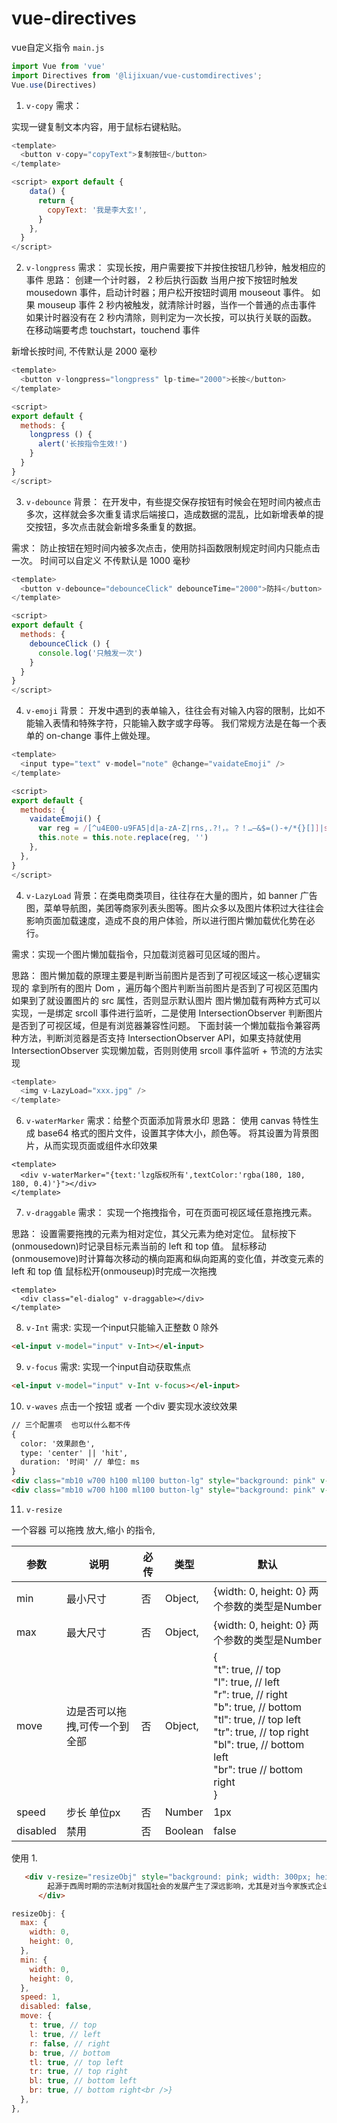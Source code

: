 # vue-directives
vue自定义指令
`main.js`

```js
import Vue from 'vue'
import Directives from '@lijixuan/vue-customdirectives';
Vue.use(Directives)
```
1. `v-copy`
需求：

实现一键复制文本内容，用于鼠标右键粘贴。
```js
<template>
  <button v-copy="copyText">复制按钮</button>
</template>

<script> export default {
    data() {
      return {
        copyText: '我是李大玄!',
      }
    },
  }
</script>
```

2. `v-longpress`
需求：
实现长按，用户需要按下并按住按钮几秒钟，触发相应的事件
思路：
创建一个计时器， 2 秒后执行函数
当用户按下按钮时触发 mousedown 事件，启动计时器；用户松开按钮时调用 mouseout 事件。
如果 mouseup 事件 2 秒内被触发，就清除计时器，当作一个普通的点击事件
如果计时器没有在 2 秒内清除，则判定为一次长按，可以执行关联的函数。
在移动端要考虑 touchstart，touchend 事件

新增长按时间, 不传默认是 2000 毫秒
```js
<template>
  <button v-longpress="longpress" lp-time="2000">长按</button>
</template>

<script> 
export default {
  methods: {
    longpress () {
      alert('长按指令生效!')
    }
  }
} 
</script>
```

3. `v-debounce`
背景：
在开发中，有些提交保存按钮有时候会在短时间内被点击多次，这样就会多次重复请求后端接口，造成数据的混乱，比如新增表单的提交按钮，多次点击就会新增多条重复的数据。

需求：
防止按钮在短时间内被多次点击，使用防抖函数限制规定时间内只能点击一次。  时间可以自定义 不传默认是 1000 毫秒
```js
<template>
  <button v-debounce="debounceClick" debounceTime="2000">防抖</button>
</template>

<script> 
export default {
  methods: {
    debounceClick () {
      console.log('只触发一次')
    }
  }
} 
</script>
```

4. `v-emoji`
背景：
开发中遇到的表单输入，往往会有对输入内容的限制，比如不能输入表情和特殊字符，只能输入数字或字母等。
我们常规方法是在每一个表单的 on-change 事件上做处理。


```js
<template>
  <input type="text" v-model="note" @change="vaidateEmoji" />
</template>

<script>
export default {
  methods: {
    vaidateEmoji() {
      var reg = /[^u4E00-u9FA5|d|a-zA-Z|rns,.?!，。？！…—&$=()-+/*{}[]]|s/g
      this.note = this.note.replace(reg, '')
    },
  },
}
</script>
```

4. `v-LazyLoad`
背景：在类电商类项目，往往存在大量的图片，如 banner 广告图，菜单导航图，美团等商家列表头图等。图片众多以及图片体积过大往往会影响页面加载速度，造成不良的用户体验，所以进行图片懒加载优化势在必行。

需求：实现一个图片懒加载指令，只加载浏览器可见区域的图片。

思路：
图片懒加载的原理主要是判断当前图片是否到了可视区域这一核心逻辑实现的
拿到所有的图片 Dom ，遍历每个图片判断当前图片是否到了可视区范围内
如果到了就设置图片的 src 属性，否则显示默认图片
图片懒加载有两种方式可以实现，一是绑定 srcoll 事件进行监听，二是使用 IntersectionObserver 判断图片是否到了可视区域，但是有浏览器兼容性问题。
下面封装一个懒加载指令兼容两种方法，判断浏览器是否支持 IntersectionObserver API，如果支持就使用 IntersectionObserver 实现懒加载，否则则使用 srcoll 事件监听 + 节流的方法实现

```js
<template>
  <img v-LazyLoad="xxx.jpg" />
</template>
```

6. `v-waterMarker`
需求：给整个页面添加背景水印
思路：
使用 canvas 特性生成 base64 格式的图片文件，设置其字体大小，颜色等。
将其设置为背景图片，从而实现页面或组件水印效果
```
<template>
  <div v-waterMarker="{text:'lzg版权所有',textColor:'rgba(180, 180, 180, 0.4)'}"></div>
</template>
```

7. `v-draggable`
需求：
实现一个拖拽指令，可在页面可视区域任意拖拽元素。

思路：
设置需要拖拽的元素为相对定位，其父元素为绝对定位。
鼠标按下(onmousedown)时记录目标元素当前的 left 和 top 值。
鼠标移动(onmousemove)时计算每次移动的横向距离和纵向距离的变化值，并改变元素的 left 和 top 值
鼠标松开(onmouseup)时完成一次拖拽
```
<template>
  <div class="el-dialog" v-draggable></div>
</template>
```

8. `v-Int`
需求:
实现一个input只能输入正整数 0 除外
```html
<el-input v-model="input" v-Int></el-input>
```

9. `v-focus`
需求:
实现一个input自动获取焦点
```html
<el-input v-model="input" v-Int v-focus></el-input>
```

10. `v-waves`
点击一个按钮 或者 一个div 要实现水波纹效果
```html
// 三个配置项  也可以什么都不传
{
  color: '效果颜色',
  type: 'center' || 'hit',
  duration: '时间' // 单位: ms
}
<div class="mb10 w700 h100 ml100 button-lg" style="background: pink" v-waves="{ color: 'yellow', type: 'hit', duration: 500 }"></div>
<div class="mb10 w700 h100 ml100 button-lg" style="background: pink" v-waves></div>
```

11. `v-resize`

一个容器 可以拖拽 放大,缩小 的指令,


| 参数     | 说明                          | 必传 | 类型    | 默认                                                         |
| -------- | ----------------------------- | ---- | ------- | ------------------------------------------------------------ |
| min      | 最小尺寸                      | 否   | Object, | {width: 0, height: 0}  两个参数的类型是Number                |
| max      | 最大尺寸                      | 否   | Object, | {width: 0, height: 0}  两个参数的类型是Number                |
| move     | 边是否可以拖拽,可传一个到全部 | 否   | Object, | { <br /> "t": true,    // top <br /> "l": true,    // left<br /> "r": true,   // right <br /> "b": true,  // bottom<br /> "tl": true,  // top left <br /> "tr": true,  // top right <br /> "bl": true,  // bottom left <br /> "br": true  // bottom right<br />} |
| speed    | 步长 单位px                   | 否   | Number  | 1px                                                          |
| disabled | 禁用                          | 否   | Boolean | false                                                        |


使用
1. 
```html
   <div v-resize="resizeObj" style="background: pink; width: 300px; height: 200px" class="mr20 ml30">
        起源于西周时期的宗法制对我国社会的发展产生了深远影响，尤其是对当今家族式企业的发展影响更不可忽视。随着国内创一代的逐渐老去，当年创一代所辛苦打下来的基业面前遇到后续如何传承的问题。这其中有以严介和之子严昊为代表的子承父业，也有以美的董事长何享健之子何剑锋另起炉灶。
      </div>
```
```js
resizeObj: {
  max: {
    width: 0,
    height: 0,
  },
  min: {
    width: 0,
    height: 0,
  },
  speed: 1,
  disabled: false,
  move: {
    t: true, // top
    l: true, // left
    r: false, // right
    b: true, // bottom
    tl: true, // top left
    tr: true, // top right
    bl: true, // bottom left
    br: true, // bottom right<br />}
  },
},
```

